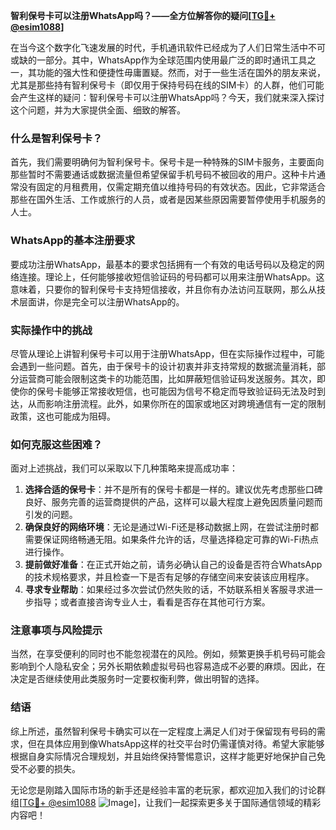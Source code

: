 **智利保号卡可以注册WhatsApp吗？——全方位解答你的疑问[[TG💪+ @esim1088](https://t.me/s/esim1088)]**

在当今这个数字化飞速发展的时代，手机通讯软件已经成为了人们日常生活中不可或缺的一部分。其中，WhatsApp作为全球范围内使用最广泛的即时通讯工具之一，其功能的强大性和便捷性毋庸置疑。然而，对于一些生活在国外的朋友来说，尤其是那些持有智利保号卡（即仅用于保持号码在线的SIM卡）的人群，他们可能会产生这样的疑问：智利保号卡可以注册WhatsApp吗？今天，我们就来深入探讨这个问题，并为大家提供全面、细致的解答。

### 什么是智利保号卡？

首先，我们需要明确何为智利保号卡。保号卡是一种特殊的SIM卡服务，主要面向那些暂时不需要通话或数据流量但希望保留手机号码不被回收的用户。这种卡片通常没有固定的月租费用，仅需定期充值以维持号码的有效状态。因此，它非常适合那些在国外生活、工作或旅行的人员，或者是因某些原因需要暂停使用手机服务的人士。

### WhatsApp的基本注册要求

要成功注册WhatsApp，最基本的要求包括拥有一个有效的电话号码以及稳定的网络连接。理论上，任何能够接收短信验证码的号码都可以用来注册WhatsApp。这意味着，只要你的智利保号卡支持短信接收，并且你有办法访问互联网，那么从技术层面讲，你是完全可以注册WhatsApp的。

### 实际操作中的挑战

尽管从理论上讲智利保号卡可以用于注册WhatsApp，但在实际操作过程中，可能会遇到一些问题。首先，由于保号卡的设计初衷并非支持常规的数据流量消耗，部分运营商可能会限制这类卡的功能范围，比如屏蔽短信验证码发送服务。其次，即使你的保号卡能够正常接收短信，也可能因为信号不稳定而导致验证码无法及时到达，从而影响注册流程。此外，如果你所在的国家或地区对跨境通信有一定的限制政策，这也可能成为阻碍。

### 如何克服这些困难？

面对上述挑战，我们可以采取以下几种策略来提高成功率：

1. **选择合适的保号卡**：并不是所有的保号卡都是一样的。建议优先考虑那些口碑良好、服务完善的运营商提供的产品，这样可以最大程度上避免因质量问题而引发的问题。
2. **确保良好的网络环境**：无论是通过Wi-Fi还是移动数据上网，在尝试注册时都需要保证网络畅通无阻。如果条件允许的话，尽量选择稳定可靠的Wi-Fi热点进行操作。
3. **提前做好准备**：在正式开始之前，请务必确认自己的设备是否符合WhatsApp的技术规格要求，并且检查一下是否有足够的存储空间来安装该应用程序。
4. **寻求专业帮助**：如果经过多次尝试仍然失败的话，不妨联系相关客服寻求进一步指导；或者直接咨询专业人士，看看是否存在其他可行方案。

### 注意事项与风险提示

当然，在享受便利的同时也不能忽视潜在的风险。例如，频繁更换手机号码可能会影响到个人隐私安全；另外长期依赖虚拟号码也容易造成不必要的麻烦。因此，在决定是否继续使用此类服务时一定要权衡利弊，做出明智的选择。

### 结语

综上所述，虽然智利保号卡确实可以在一定程度上满足人们对于保留现有号码的需求，但在具体应用到像WhatsApp这样的社交平台时仍需谨慎对待。希望大家能够根据自身实际情况合理规划，并且始终保持警惕意识，这样才能更好地保护自己免受不必要的损失。

无论您是刚踏入国际市场的新手还是经验丰富的老玩家，都欢迎加入我们的讨论群组[[TG💪+ @esim1088](https://t.me/s/esim1088) ![Image](https://i.postimg.cc/4NQfJmqS/Snipaste-2025-05-13-00-14-12.png)]，让我们一起探索更多关于国际通信领域的精彩内容吧！